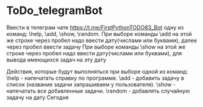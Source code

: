 # ToDo_telegramBot
Ввести в телеграм чате https://t.me/FirstPythonTODO83_Bot одну из команд: \help, \add, \show, \random.
При выборе команды \add на этой же строке через пробел надо ввести дату(числами или буквами), далее через пробел ввести задачу
При выборе команды \show на этой же строке через пробел надо ввести дату(числами или буквами), для вывода имеющихся задач на эту дату

Действия, которые будут выполняться при выборе одной из команд:
\help - напечатать справку по программе.
\add - добавить задачу в список (название задачи запрашиваем у пользователя).
\show - напечатать все добавленные задачи.
\random - добавлять случайную задачу на дату Сегодня
